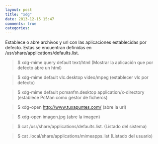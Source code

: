 ```yaml
---
layout: post
title: "xdg"
date: 2013-12-15 15:47
comments: true
categories: 
---
```

Establece o abre archivos y url con las aplicaciones establecidas por defecto. Estas se encuentran definidas en /usr/share/applications/defaults.list.

>$ xdg-mime query default text/html    (Mostrar la aplicación que por defecto abre un html)

>$ xdg-mime default vlc.desktop video/mpeg  (establecer vlc por defecto)

>$ xdg-mime default pcmanfm.desktop application/x-directory (establece PcMan como gestor de ficheros)

>$ xdg-open http://www.tuxapuntes.com/   (abre la url)

>$ xdg-open imagen.jpg  (abre la imagen)

>$ cat /usr/share/applications/defaults.list. (Listado del sistema)

>$ cat .local/share/applications/mimeapps.list  (Listado del usuario)

